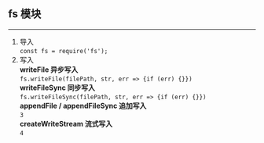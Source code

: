 ## **fs 模块**

---

1. 导入  
```const fs = require('fs');```
2. 写入  
**writeFile 异步写入**  
```fs.writeFile(filePath, str, err => {if (err) {}})```  
**writeFileSync 同步写入**  
```fs.writeFileSync(filePath, str, err => {if (err) {}})```  
**appendFile / appendFileSync 追加写入**  
```3```  
**createWriteStream 流式写入**  
```4```  


